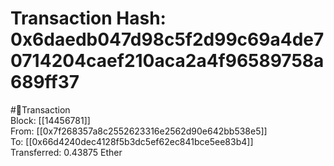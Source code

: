 
Transaction Hash: 0x6daedb047d98c5f2d99c69a4de70714204caef210aca2a4f96589758a689ff37
====================================================================================
  
#💸Transaction  
Block: [[14456781]]  
From: [[0x7f268357a8c2552623316e2562d90e642bb538e5]]  
To: [[0x66d4240dec4128f5b3dc5ef62ec841bce5ee83b4]]  
Transferred: 0.43875 Ether